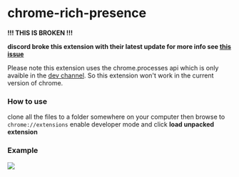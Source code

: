 # chrome-rich-presence

**!!! THIS IS BROKEN !!!**

**discord broke this extension with their latest update for more info see [this issue](https://github.com/discordapp/discord-rpc/issues/191)**

Please note this extension uses the chrome.processes api which is only avaible in the [dev channel](http://www.chromium.org/getting-involved/dev-channel). So this extension won't work in the current version of chrome.

### How to use

clone all the files to a folder somewhere on your computer then browse to `chrome://extensions` enable developer mode and click **load unpacked extension**

### Example 

![](https://s.theindra.eu/Discord_2018-05-19_21-16-09.png)
